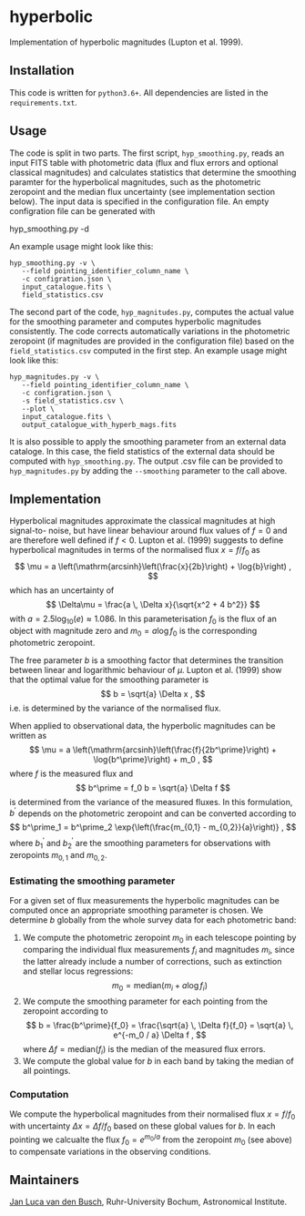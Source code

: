 # hyperbolic

Implementation of hyperbolic magnitudes (Lupton et al. 1999).

## Installation

This code is written for `python3.6+`. All dependencies are listed in the
`requirements.txt`.

## Usage

The code is split in two parts. The first script, `hyp_smoothing.py`, reads an
input FITS table with photometric data (flux and flux errors and optional
classical magnitudes) and calculates statistics that determine the smoothing
paramter for the hyperbolical magnitudes, such as the photometric zeropoint
and the median flux uncertainty (see implementation section below). The input
data is specified in the configuration file. An empty configration file can be
generated with

   hyp_smoothing.py -d

An example usage might look like this:

```shell
hyp_smoothing.py -v \
   --field pointing_identifier_column_name \
   -c configration.json \
   input_catalogue.fits \
   field_statistics.csv
```

The second part of the code, `hyp_magnitudes.py`, computes the actual value for
the smoothing parameter and computes hyperbolic magnitudes consistently. The
code corrects automatically variations in the photometric zeropoint (if
magnitudes are provided in the configuration file) based on the
`field_statistics.csv` computed in the first step. An example usage might look
like this:

```shell
hyp_magnitudes.py -v \
   --field pointing_identifier_column_name \
   -c configration.json \
   -s field_statistics.csv \
   --plot \
   input_catalogue.fits \
   output_catalogue_with_hyperb_mags.fits
```

It is also possible to apply the smoothing parameter from an external data
cataloge. In this case, the field statistics of the external data should be
computed with `hyp_smoothing.py`. The output .csv file can be provided to
`hyp_magnitudes.py` by adding the `--smoothing` parameter to the call above.

## Implementation

Hyperbolical magnitudes approximate the classical magnitudes at high signal-to-
noise, but have linear behaviour around flux values of $f=0$ and are therefore
well defined if $f<0$. Lupton et al. (1999) suggests to define hyperbolical
magnitudes in terms of the normalised flux $x = f / f_0$ as
$$ \mu = a \left(\mathrm{arcsinh}\left(\frac{x}{2b}\right) + \log{b}\right) , $$
which has an uncertainty of
$$ \Delta\mu = \frac{a \, \Delta x}{\sqrt{x^2 + 4 b^2}} $$
with $a = 2.5 \log_{10}(e) \approx 1.086$. In this parameterisation $f_0$ is
the flux of an object with magnitude zero and $m_0 = a \log{f_0}$ is the
corresponding photometric zeropoint.

The free parameter $b$ is a smoothing factor that determines the transition
between linear and logarithmic behaviour of $\mu$. Lupton et al. (1999) show
that the optimal value for the smoothing parameter is
$$ b = \sqrt{a} \Delta x , $$
i.e. is determined by the variance of the normalised flux.

When applied to observational data, the hyperbolic magnitudes can be written as
$$ \mu = a \left(\mathrm{arcsinh}\left(\frac{f}{2b^\prime}\right) + \log{b^\prime}\right) + m_0 , $$
where $f$ is the measured flux and
$$ b^\prime = f_0 b = \sqrt{a} \Delta f $$
is determined from the variance of the measured fluxes. In this formulation,
$b^\prime$ depends on the photometric zeropoint and can be converted according
to
$$ b^\prime_1 = b^\prime_2 \exp{\left(\frac{m_{0,1} - m_{0,2}}{a}\right)} , $$
where $b^\prime_1$ and $b^\prime_2$ are the smoothing parameters for
observations with zeropoints $m_{0,1}$ and $m_{0,2}$.

### Estimating the smoothing parameter

For a given set of flux measurements the hyperbolic magnitudes can be computed
once an appropriate smoothing parameter is chosen. We determine $b$ globally
from the whole survey data for each photometric band:

1. We compute the photometric zeropoint $m_0$ in each telescope pointing by
   comparing the individual flux measurements $f_i$ and magnitudes $m_i$, since
   the latter already include a number of corrections, such as extinction and
   stellar locus regressions:
   $$ m_0 = \mathrm{median}(m_i + a \log{f_i}) $$
2. We compute the smoothing parameter for each pointing from the zeropoint
   according to
   $$ b = \frac{b^\prime}{f_0} = \frac{\sqrt{a} \, \Delta f}{f_0} = \sqrt{a} \, e^{-m_0 / a} \Delta f , $$
   where $\Delta f = \mathrm{median}(f_i)$ is the median of the measured flux
   errors.
3. We compute the global value for $b$ in each band by taking the median of all
   pointings.

### Computation

We compute the hyperbolical magnitudes from their normalised flux $x=f/f_0$
with uncertainty $\Delta x = \Delta f / f_0$ based on these global values for
$b$. In each pointing we calcualte the flux $f_0 = e^{m_0 / a}$ from the
zeropoint $m_0$ (see above) to compensate variations in the observing
conditions.

## Maintainers

[Jan Luca van den Busch](jlvdb@astro.rub.de),
Ruhr-University Bochum, Astronomical Institute.
